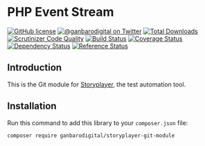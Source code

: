 # PHP Event Stream

[![GitHub license](https://img.shields.io/badge/license-New%20BSD-blue.svg)](https://raw.githubusercontent.com/ganbarodigital/storyplayer-git-module/develop/LICENSE.md)
[![@ganbarodigital on Twitter](http://img.shields.io/badge/twitter-%40ganbarodigital-blue.svg?style=flat)](https://twitter.com/ganbarodigital)
[![Total Downloads](https://img.shields.io/packagist/dt/ganbarodigital/storyplayer-git-module.svg?style=flat)](https://packagist.org/packages/ganbarodigital/storyplayer-git-module)
[![Scrutinizer Code Quality](https://scrutinizer-ci.com/g/ganbarodigital/storyplayer-git-module/badges/quality-score.png?b=master)](https://scrutinizer-ci.com/g/ganbarodigital/storyplayer-git-module/?branch=master)
[![Build Status](https://scrutinizer-ci.com/g/ganbarodigital/storyplayer-git-module/badges/build.png?b=master)](https://scrutinizer-ci.com/g/ganbarodigital/storyplayer-git-module/build-status/master)
[![Coverage Status](https://coveralls.io/repos/ganbarodigital/storyplayer-git-module/badge.svg)](https://coveralls.io/r/ganbarodigital/storyplayer-git-module)
[![Dependency Status](https://www.versioneye.com/php/ganbarodigital:storyplayer-git-module/dev-master/badge.svg)](https://www.versioneye.com/php/ganbarodigital:storyplayer-git-module/dev-master)
[![Reference Status](https://www.versioneye.com/php/ganbarodigital:storyplayer-git-module/reference_badge.svg?style=flat)](https://www.versioneye.com/php/ganbarodigital:storyplayer-git-module/references)

## Introduction

This is the Git module for [Storyplayer](http://datasift.github.io/storyplayer/), the test automation tool.

## Installation

Run this command to add this library to your `composer.json` file:

    composer require ganbarodigital/storyplayer-git-module

